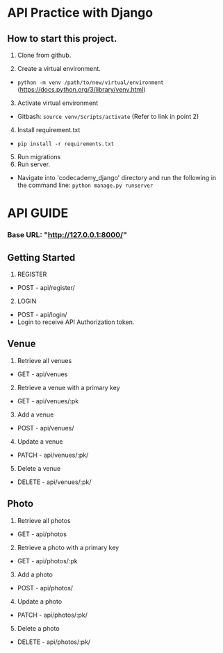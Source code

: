 # API Practice with Django

## How to start this project.
1. Clone from github. 

2. Create a virtual environment.
- `python -m venv /path/to/new/virtual/environment` (https://docs.python.org/3/library/venv.html)
3. Activate virtual environment
- Gitbash: `source venv/Scripts/activate` (Refer to link in point 2)
4. Install requirement.txt
- `pip install -r requirements.txt`
5. Run migrations
6. Run server.
- Navigate into 'codecademy_django' directory and run the following in the command line: `python manage.py runserver`

# API GUIDE
### Base URL: "http://127.0.0.1:8000/"

## Getting Started
1. REGISTER
  - POST - api/register/
2. LOGIN
  - POST - api/login/
  - Login to receive API Authorization token.

## Venue
1. Retrieve all venues
  - GET - api/venues
2. Retrieve a venue with a primary key
  - GET - api/venues/:pk
3. Add a venue
  - POST - api/venues/
4. Update a venue
  - PATCH - api/venues/:pk/
5. Delete a venue
  - DELETE - api/venues/:pk/

## Photo
1. Retrieve all photos
  - GET - api/photos
2. Retrieve a photo with a primary key
  - GET - api/photos/:pk
3. Add a photo
  - POST - api/photos/
4. Update a photo
  - PATCH - api/photos/:pk/
5. Delete a photo
  - DELETE - api/photos/:pk/
  
